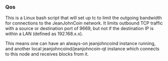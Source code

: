 ### Qos ###

This is a Linux bash script that will set up tc to limit the outgoing bandwidth for connections to the JeanJohnCoin network. It limits outbound TCP traffic with a source or destination port of 9669, but not if the destination IP is within a LAN (defined as 192.168.x.x).

This means one can have an always-on jeanjohncoind instance running, and another local jeanjohncoind/jeanjohncoin-qt instance which connects to this node and receives blocks from it.
